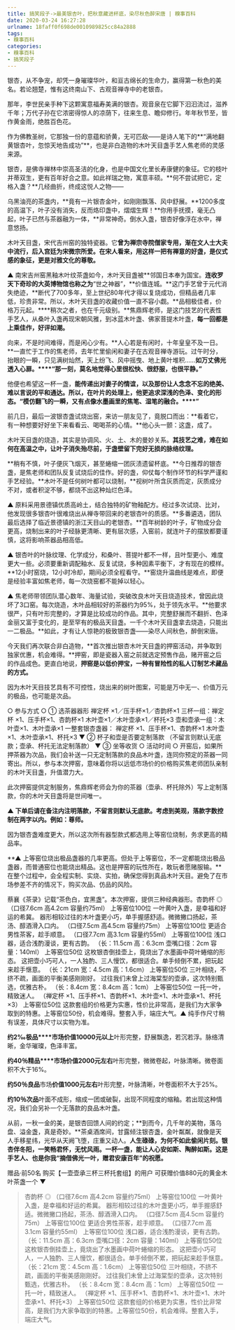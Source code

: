 ```yaml
---
title: 搞笑段子->最美银杏叶，把秋意藏进杯底，染尽秋色醉宋唐 | 糗事百科
date: 2020-03-24 16:27:28
urlname: 18faff0f698de0010989825cc84a2888
tags: 
- 糗事百科
categories:
- 糗事百科
- 搞笑段子
---
```

银杏，从不争宠，却凭一身璀璨华叶，和亘古绵长的生命力，赢得第一秋色的美名。若论翘楚，惟有这终南山下、古观音禅寺中的老银杏。

那年，李世民亲手种下这颗寓意福寿美满的银杏。观音泉在它脚下汩汩流过，滋养千年；万代子孙在它浓密得惊人的凉荫下，往来生息、瞻仰修行。年年秋节至，皆作黄金雨，绝胜百色花。

作为佛教圣树，它那独一份的意蕴和骄黄，无可匹敌——是诗人笔下的**“满地翻黄银杏叶，忽惊天地告成功”**，也是非白造物的木叶天目盏手艺人焦老师的灵感来源。

银杏，是佛寺禅林中崇高圣洁的化身，也是中国文化里长寿康健的象征。它的枝叶并蒂双生，更有百年好合之意。如此祥瑞之物，寓意丰硕。**何不尝试把它，定格入盏？**几经曲折，终成这悦人之物——

乌黑油亮的茶盏内，**竟有一片银杏金叶，如刚刚飘落、风中舒展。**1200多度的高温下，叶子没有消失，反而烙印盏中，熠熠生辉！**你用手抚摸，毫无凸起，叶子已然与茶器融为一体，**非常神奇。倒水入盏，银杏好像浮在水中，禅意悠扬。

木叶天目盏，宋代吉州窑的独特瓷器。它**曾为禅宗寺院僧家专用，渐在文人士大夫中流行，后入宫廷为宋微宗所爱。**在宋人看来，用这样**一把有禅意的好盏，是仪式感的象征，更是对雅文化的尊敬。**

▲ 南宋吉州窑黑釉木叶纹茶盏如今，木叶天目盏被**邻国日本奉为国宝。**连收罗天下奇珍的大英博物馆也称之为**“世之神器”，**价值连城。**这门手艺曾于元代消失绝迹，**断代了700多年，至上世纪80年代才得以复烧成功，但精品者几率低，珍贵非常。所以，木叶天目盏的收藏价值一直不容小觑。**品相极佳者，价格万元起。****稍次之者，也在千元级别。**焦鼎辉老师，是这门技艺的代表性手艺人，从桑叶入盏再现宋朝风雅，到冰蓝木叶盏、佛家菩提木叶盏，**每一回都是上乘佳作，好评如潮。**

向来，不是时间难得，而是闲心少有。**人心若是有闲时，十年皇皇不及一日。**一直忙于工作的焦老师，去年忙里偷闲和妻子在古观音禅寺游玩。过午时分，抬眼的一瞬，只见满树灿然，天上纷飞、风中摇曳、地上黄叶堆积……**如万丈佛光透入心扉。****“那一刻，莫名地觉得心里很松快、很舒服，也很平静。”**

他便也希望这一杯一盏，**能传递出对妻子的情谊，以及那份让人念念不忘的绝美、难以言说的平和通达。**所以，在叶片的处理上，他更追求深浅的色泽、变化的形态。**“模仿翻飞的一瞬，又有点像水墨画里的焦笔、湿笔的融合。****”**

前几日，最后一波银杏盏试烧出窑，来访一朋友见了，竟脱口而出：**看着它，有一种想要好好坐下来看看云、喝喝茶的心情。**他心头一颤：这盏，成了。

木叶天目盏的烧造，其实是协调风、火、土、木的曼妙关系。**其技艺之难，难在如何在高温之中，让叶子消失殆尽前，于盏壁留下完好无损的脉络纹理。**

**稍有不慎，叶子便灰飞烟灭，甚至蜷缩一团灰渍遗留杯底。**今日推荐的银杏盏，是焦老师和团队反复试烧后的佳作。好的盏，仰仗每个制作环节的科学严谨和手艺经验。**木叶不是任何树叶都可以烧制，**视树叶所含灰质而定，灰质成分不对，或者积淀不够，都烧不出这种灿烂色泽。

▲ 原料采用景德镇优质高岭土，结合独特的矿物釉配方。经过多次试烧、比对，他发现很多银杏叶很难烧出从禅寺带回来的老银杏叶的质感。**多番遴选，团队最后选择了临近景德镇的浙江天目山的老银杏。**百年树龄的叶子，矿物成分会更高，烧制出来的叶子经脉更清晰、更有层次感，入窑前，就连叶子的摆放都要谨慎，这将影响茶器品相高低。

▲ 银杏叶的叶脉纹理、化学成分，和桑叶、菩提叶都不一样，且叶型更小、难度更大一些。必须要重新调配釉水、反复试烧，多种因素平衡下，才有现在的模样。**12小时窑烧，12小时冷却，期间必须全程看守。**窑烧升温曲线是难点，即便是经验丰富如焦老师，每一次烧窑都不能掉以轻心。

▲ 焦老师带领团队潜心数年、海量试验，突破改良木叶天目烧造技术，曾因此烧坏了3口窑。每次烧造，木叶品相较好的茶器约为95%，处于领先水平。**他要求很严，只有叶形完整的，才算是比较成功的作品。其中，完整舒展而不翻折、色泽金丽又富于变化的，是至罕有的极品天目盏。一千个木叶天目盏拿去烧造，只能出一二极品。**如此，才有让人惊艳的极致银杏盏——染尽人间秋色，醉倒宋唐。

今天我们再次联合非白造物，**首次推出银杏木叶天目盏的押窑活动，并争取到独家优惠，机会难得。**押窑，即是瓷器入窑之前就选定预售作品，赌开窑之后的作品成色。更直白地说，**押窑是以低价押宝，一种有冒险性的私人订制艺术藏品的方式。**

因为木叶天目技艺具有不可控性，烧出来的树叶图案，可能是万中无一、价值万元的极品，也可能是次品。

○ 参与方式 ○ ① 选茶器器形 禅定杯 ×1／压手杯×1／杏韵杯×1 三杯一组：禅定杯 ×1、压手杯×1、杏韵杯×1 木叶壶×1／木叶壶承×1／杯托×3 壶和壶承一组：木叶壶×1、木叶壶承×1 一整套银杏盏器： 禅定杯 ×1、压手杯×1、杏韵杯×1 木叶壶×1、木叶壶承×1、杯托×3 ▼ ② 杯子和壶是否要定制落款 （不留言则默认无底款；壶承、杯托无法定制落款） ▼ ③ 坐等收货 ○ 活动时间 ○ 开窑后，如果所押茶器为次品，我们会补送一只无定制落款的良品木叶盏，连同你预定的茶器一同寄出。所以，参与本次押窑，意味着你将以远低市场价的价格购买焦老师团队亲制的木叶天目盏，升值潜力大。

此次押窑提供定制服务，焦鼎辉老师会为你的茶器（壶承、杯托除外）写上定制落款，你的木叶天目盏将是世间唯一。

**▲ 下单后请在备注内注明落款，不留言则默认无底款。考虑到美观，落款字数控制在两字以内。例如：尊师。**

因为银杏盏难度更大，所以这次所有器型款式都选用上等窑位烧制，务求更高的精品率。

**▲ 上等窑位烧出极品盏器的几率更高。但处于上等窑位，不一定都能烧出极品盏器，而普通窑位也能烧出精品。这也是押窑的玩性所在，敢玩者愿赌服输。**在整个过程中，会全程实制、实烧、实拍，确保您得到真品木叶天目。避免了在市场参差不齐的情况下，购买次品、仿品的风险。

蔡襄《茶录》记载“茶色白，宜黑盏”。本次押窑，提供三种经典器形。杏韵杯 ◎ （口径7.6cm 高4.2cm 容量约75ml） 上等窑位100位 一叶黄叶入盏，是幸福和好运的希冀。 器形相较过往的木叶盏更小巧，单手握感舒适。微微撇口扬起，茶汤、醇酒滑入口内。 （口径7.5cm 高4.5cm 容量约75m） 上等窑位100位 更适合男性茶客，趁手顺意。 （口径7.7cm 高3.1cm 容量约55ml） 上等窑位100位 浅口器，适合浅酌漫谈，更有古韵。 （长：11.5cm 高：6.3cm 壶嘴口径：2cm 容量：140ml） 上等窑位50位 这枚银杏倒挂壶上，竟烧出了水墨画中荷叶蜷缩的形态。 这把壶小巧可人，一人独酌、三人慢饮，都很适合。单手倾倒不累，把玩起来趁手惬意。 （长：21cm 宽：4.5cm 高：1.6cm） 上等窑位50位 三叶相绕，不挤不疏，画面的平衡美感刚刚好。 过往我们未曾上过海棠型的壶承，这次特别甄选，优雅古朴。 （长：8.4cm 宽：8.4cm 高：1cm） 上等窑位50位 一托一叶，精致迷人。 （禅定杯 ×1、压手杯×1、杏韵杯×1、木叶壶×1、木叶壶承×1、杯托×3） 上等窑位50位 这款套组的价格更为实惠，性价比非常高，是我们为大家争取到的特惠。上等窑位50份，机会难得。整套入手，端庄大气。▲ 纯手作尺寸稍有误差，具体尺寸以实物为准。

**约2‰极品****市场价值10000元以上**叶形完整，舒展飘逸，若沉若浮。脉络清晰，金华璀璨，色泽丰富。

**约40％精品****市场价值2000元左右**叶形完整，微微卷起，叶脉清晰。微卷面积不大于16%。

**约50％良品**市场**价值1000元左右**叶形完整，叶脉清晰，叶卷面积不大于25%。

**约10％次品**叶面不成形，缩成一团或破裂，出现不同程度的缩釉。若出现这种情况，我们会另补一个无落款的良品木叶盏。

从前，一秋一金的美，是银杏回馈人间的约定；**到而今，几千年的美物，落乌盘、溢金盏，真是奇妙。**茶桌酒席间，甘露倾注银杏盏，金叶粼粼，就像是天人手移星纬，光华从天阙飞堕，庄重又动人。**人生碌碌，为何不如此偷闲片刻。银杏伴冬阳，一笑畅君怀，无忧风雨。**一杯一盏，能让人心安如斯、陶醉如斯。这是手艺人、也是你我**“摘借佛光一叶，赠君安康百年”的祝愿。**

赠品·前50名 购买【一壶壶承三杯三杯托套组】的用户 可获赠价值880元的黄金木叶茶盏一个 ▼

> 杏韵杯 ◎ （口径7.6cm 高4.2cm 容量约75ml） 上等窑位100位 一叶黄叶入盏，是幸福和好运的希冀。 器形相较过往的木叶盏更小巧，单手握感舒适。微微撇口扬起，茶汤、醇酒滑入口内。 （口径7.5cm 高4.5cm 容量约75m） 上等窑位100位 更适合男性茶客，趁手顺意。 （口径7.7cm 高3.1cm 容量约55ml） 上等窑位100位 浅口器，适合浅酌漫谈，更有古韵。 （长：11.5cm 高：6.3cm 壶嘴口径：2cm 容量：140ml） 上等窑位50位 这枚银杏倒挂壶上，竟烧出了水墨画中荷叶蜷缩的形态。 这把壶小巧可人，一人独酌、三人慢饮，都很适合。单手倾倒不累，把玩起来趁手惬意。 （长：21cm 宽：4.5cm 高：1.6cm） 上等窑位50位 三叶相绕，不挤不疏，画面的平衡美感刚刚好。 过往我们未曾上过海棠型的壶承，这次特别甄选，优雅古朴。 （长：8.4cm 宽：8.4cm 高：1cm） 上等窑位50位 一托一叶，精致迷人。 （禅定杯 ×1、压手杯×1、杏韵杯×1、木叶壶×1、木叶壶承×1、杯托×3） 上等窑位50位 这款套组的价格更为实惠，性价比非常高，是我们为大家争取到的特惠。上等窑位50份，机会难得。整套入手，端庄大气。


